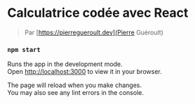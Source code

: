 # Calculatrice codée avec React

> Par [https://pierregueroult.dev](Pierre Guéroult)

### `npm start`

Runs the app in the development mode.\
Open [http://localhost:3000](http://localhost:3000) to view it in your browser.

The page will reload when you make changes.\
You may also see any lint errors in the console.
